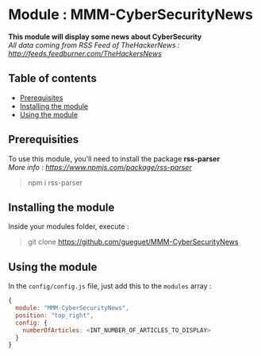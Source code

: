 # Module : MMM-CyberSecurityNews

**This module will display some news about CyberSecurity**  
*All data coming from RSS Feed of TheHackerNews : http://feeds.feedburner.com/TheHackersNews*

## Table of contents
- [Prerequisites](#prerequisites)
- [Installing the module](#installing-the-module)
- [Using the module](#using-the-module)

## Prerequisities

To use this module, you'll need to install the package **rss-parser**  
*More info : https://www.npmjs.com/package/rss-parser*
> npm i rss-parser  

## Installing the module

Inside your modules folder, execute : 
> git clone https://github.com/gueguet/MMM-CyberSecurityNews

## Using the module

In the `config/config.js` file, just add this to the `modules` array :

```js
{
  module: "MMM-CyberSecurityNews",
  position: "top_right",
  config: {
    numberOfArticles: <INT_NUMBER_OF_ARTICLES_TO_DISPLAY>
  }
}
```